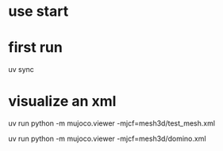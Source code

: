 # use start

# first run
uv sync

# visualize an xml
uv run python -m mujoco.viewer -mjcf=mesh3d/test_mesh.xml

uv run python -m mujoco.viewer -mjcf=mesh3d/domino.xml
